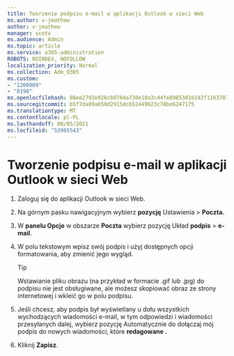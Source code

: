 ```yaml
---
title: Tworzenie podpisu e-mail w aplikacji Outlook w sieci Web
ms.author: v-jmathew
author: v-jmathew
manager: scotv
ms.audience: Admin
ms.topic: article
ms.service: o365-administration
ROBOTS: NOINDEX, NOFOLLOW
localization_priority: Normal
ms.collection: Adm_O365
ms.custom:
- "1200009"
- "8198"
ms.openlocfilehash: 88ee2793e926cb8704a730e18a3c44fe89853d16142f1163707149d8b01be5d9
ms.sourcegitcommit: b5f7da89a650d2915dc652449623c78be6247175
ms.translationtype: MT
ms.contentlocale: pl-PL
ms.lasthandoff: 08/05/2021
ms.locfileid: "53965543"
---
```

# <a name="create-email-signature-in-outlook-on-the-web"></a>Tworzenie podpisu e-mail w aplikacji Outlook w sieci Web

1. Zaloguj się do aplikacji Outlook w sieci Web.
2. Na górnym pasku nawigacyjnym wybierz **pozycję** Ustawienia  >  **Poczta.**
3. W **panelu Opcje** w obszarze **Poczta** wybierz pozycję Układ **podpis**  >  **e-mail**.
4. W polu tekstowym wpisz swój podpis i użyj dostępnych opcji formatowania, aby zmienić jego wygląd.

    > [!TIP]
    > Wstawianie pliku obrazu (na przykład w formacie .gif lub .jpg) do podpisu nie jest obsługiwane, ale możesz skopiować obraz ze strony internetowej i wkleić go w polu podpisu.

5. Jeśli chcesz, aby podpis był wyświetlany u dołu wszystkich wychodzących wiadomości e-mail, w tym odpowiedzi i wiadomości przesyłanych dalej, wybierz pozycję Automatycznie do dołączaj mój podpis do nowych wiadomości, które **redagowane .**
6. Kliknij **Zapisz**.
